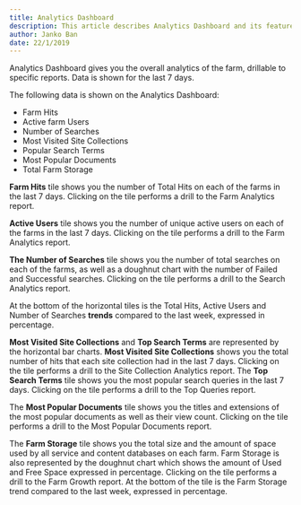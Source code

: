 ```yaml
---
title: Analytics Dashboard
description: This article describes Analytics Dashboard and its features.
author: Janko Ban
date: 22/1/2019
---
```

Analytics Dashboard gives you the overall analytics of the farm, drillable to specific reports. Data is shown for the last 7 days.

The following data is shown on the Analytics Dashboard:

* Farm Hits
* Active farm Users
* Number of Searches
* Most Visited Site Collections
* Popular Search Terms
* Most Popular Documents
* Total Farm Storage

__Farm Hits__ tile shows you the number of Total Hits on each of the farms in the last 7 days. Clicking on the tile performs a drill to the Farm Analytics report.

__Active Users__ tile shows you the number of unique active users on each of the farms in the last 7 days. Clicking on the tile performs a drill to the Farm Analytics report.

__The Number of Searches__ tile shows you the number of total searches on each of the farms, as well as a doughnut chart with the number of Failed and Successful searches. Clicking on the tile performs a drill to the Search Analytics report.

At the bottom of the horizontal tiles is the Total Hits, Active Users and Number of Searches __trends__ compared to the last week, expressed in percentage.

__Most Visited Site Collections__ and __Top Search Terms__ are represented by the horizontal bar charts. __Most Visited Site Collections__ shows you the total number of hits that each site collection had in the last 7 days. Clicking on the tile performs a drill to the Site Collection Analytics report. The __Top Search Terms__ tile shows you the most popular search queries in the last 7 days. Clicking on the tile performs a drill to the Top Queries report.

The __Most Popular Documents__ tile shows you the titles and extensions of the most popular documents as well as their view count. Clicking on the tile performs a drill to the Most Popular Documents report.

The __Farm Storage__ tile shows you the total size and the amount of space used by all service and content databases on each farm. Farm Storage is also represented by the doughnut chart which shows the amount of Used and Free Space expressed in percentage. Clicking on the tile performs a drill to the Farm Growth report. At the bottom of the tile is the Farm Storage trend compared to the last week, expressed in percentage.
